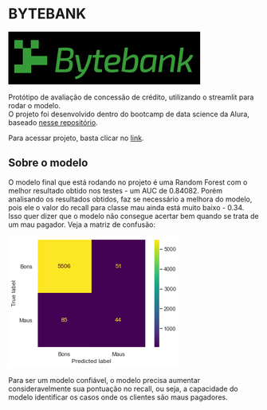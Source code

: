 # BYTEBANK

![ilustracao-covid](imgs/bytebank_logo.png)

Protótipo de avaliação de concessão de crédito, utilizando o streamlit para rodar o modelo.  
O projeto foi desenvolvido dentro do bootcamp de data science da Alura, baseado [nesse repositório](https://github.com/alura-cursos/Avaliacao_Credito).

Para acessar projeto, basta clicar no [link](https://share.streamlit.io/johnnyyamanaka/avaliador-credito/simulador_avaliador_credito.py).

## Sobre o modelo
O modelo final que está rodando no projeto é uma Random Forest com o melhor resultado obtido nos testes - um AUC de 0.84082. Porém analisando os resultados obtidos, faz se necessário a melhora do modelo, pois ele o valor do recall para classe mau ainda está muito baixo - 0.34. Isso quer dizer que o modelo não consegue acertar bem quando se trata de um mau pagador. Veja a matriz de confusão:

![matriz-confusao](imgs/matriz_confusao.png)

Para ser um modelo confiável, o modelo precisa aumentar consideravelmente sua pontuação no recall, ou seja, a capacidade do modelo identificar os casos onde os clientes são maus pagadores.
